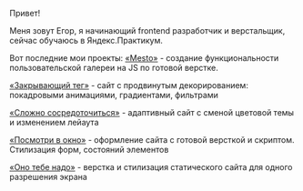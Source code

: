 Привет!

Меня зовут Егор, я начинающий frontend разработчик и верстальщик, сейчас обучаюсь в Яндекс.Практикум.

Вот последние мои проекты:
[«Mesto»]((https://github.com/eamazur/mesto-project-ff.git)) - создание функциональности пользовательской галереи на JS по готовой верстке. 

[«Закрывающий тег»](https://github.com/eamazur/zakrivayuschiy-teg-f.git) - сайт с продвинутым декорированием: покадровыми анимациями, градиентами, фильтрами 

[«Сложно сосредоточиться»](https://github.com/eamazur/slozhno-sosredotochitsya.git) - адаптивный сайт с сменой цветовой темы и изменением лейаута 

[«Посмотри в окно»](https://github.com/eamazur/posmotri_v_okno.git) - оформление сайта с готовой версткой и скриптом. Стилизация форм, состояний элементов 

[«Оно тебе надо»](https://github.com/eamazur/ono-tebe-nado.git) - верстка и стилизация статического сайта для одного разрешения экрана 

<!--
**eamazur/eamazur** is a ✨ _special_ ✨ repository because its `README.md` (this file) appears on your GitHub profile.

Here are some ideas to get you started:

- 🔭 I’m currently working on ...
- 🌱 I’m currently learning ...
- 👯 I’m looking to collaborate on ...
- 🤔 I’m looking for help with ...
- 💬 Ask me about ...
- 📫 How to reach me: ...
- 😄 Pronouns: ...
- ⚡ Fun fact: ...
-->
